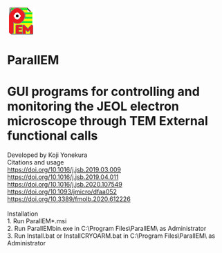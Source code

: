 ![Top](ParallEM.png)
# ParallEM
# GUI programs for controlling and monitoring the JEOL electron microscope through TEM External functional calls
Developed by Koji Yonekura<BR>
Citations and usage<BR>
  https://doi.org/10.1016/j.jsb.2019.03.009<BR>
  https://doi.org/10.1016/j.jsb.2019.04.011<BR>
  https://doi.org/10.1016/j.jsb.2020.107549<BR>
  https://doi.org/10.1093/jmicro/dfaa052<BR>
  https://doi.org/10.3389/fmolb.2020.612226<BR>
  <BR>
  Installation<BR>
    1. Run ParallEM*.msi<BR>
    2. Run ParallEMbin.exe in C:\Program Files\ParallEM\ as Administrator<BR>
    3. Run Install.bat or InstallCRYOARM.bat in C:\Program Files\ParallEM\ as Administrator<BR>
    
